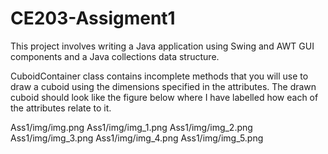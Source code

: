 # CE203-Assigment1
This project involves writing a Java application using Swing and AWT GUI components and a Java collections data structure.

CuboidContainer class contains incomplete methods that you will use to draw a cuboid using the dimensions specified in the attributes. The drawn cuboid should look like the figure below where I have labelled how each of the attributes relate to it.

Ass1/img/img.png
Ass1/img/img_1.png
Ass1/img/img_2.png
Ass1/img/img_3.png
Ass1/img/img_4.png
Ass1/img/img_5.png
